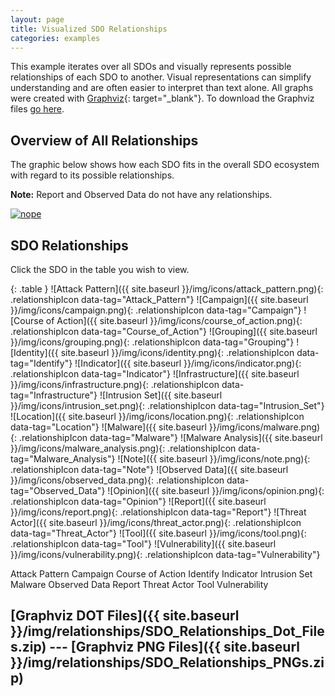 ```yaml
---
layout: page
title: Visualized SDO Relationships
categories: examples
---
```


<script src="{{ site.baseurl }}/js/visualized_sdo_relationships.js"></script>

This example iterates over all SDOs and visually represents possible relationships of each SDO to another. Visual representations can simplify understanding and are often easier to interpret than text alone. All graphs were created with [Graphviz](http://graphviz.org/){: target="_blank"}. To download the Graphviz files [go here](#graphviz-dot-files------graphviz-png-files).

**Overview of All Relationships**
------------

The graphic below shows how each SDO fits in the overall SDO ecosystem with regard to its possible relationships.

**Note:** Report and Observed Data do not have any relationships.

<a href="{{site.baseurl}}/img/relationships/SDO_Relationships_Graphviz.svg"><img alt="nope" src="{{site.baseurl}}/img/relationships/SDO_Relationships_Graphviz.png"></a>

**SDO Relationships**
--------------

Click the SDO in the table you wish to view.
<div class="row">
    <div class="col-md-4" markdown="1">

{: .table }
![Attack Pattern]({{ site.baseurl }}/img/icons/attack_pattern.png){: .relationshipIcon data-tag="Attack_Pattern"} 
![Campaign]({{ site.baseurl }}/img/icons/campaign.png){: .relationshipIcon data-tag="Campaign"} 
![Course of Action]({{ site.baseurl }}/img/icons/course_of_action.png){: .relationshipIcon data-tag="Course_of_Action"} 
![Grouping]({{ site.baseurl }}/img/icons/grouping.png){: .relationshipIcon data-tag="Grouping"} 
![Identity]({{ site.baseurl }}/img/icons/identity.png){: .relationshipIcon data-tag="Identify"} 
![Indicator]({{ site.baseurl }}/img/icons/indicator.png){: .relationshipIcon data-tag="Indicator"} 
![Infrastructure]({{ site.baseurl }}/img/icons/infrastructure.png){: .relationshipIcon data-tag="Infrastructure"} 
![Intrusion Set]({{ site.baseurl }}/img/icons/intrusion_set.png){: .relationshipIcon data-tag="Intrusion_Set"} 
![Location]({{ site.baseurl }}/img/icons/location.png){: .relationshipIcon data-tag="Location"} 
![Malware]({{ site.baseurl }}/img/icons/malware.png){: .relationshipIcon data-tag="Malware"} 
![Malware Analysis]({{ site.baseurl }}/img/icons/malware_analysis.png){: .relationshipIcon data-tag="Malware_Analysis"} 
![Note]({{ site.baseurl }}/img/icons/note.png){: .relationshipIcon data-tag="Note"} 
![Observed Data]({{ site.baseurl }}/img/icons/observed_data.png){: .relationshipIcon data-tag="Observed_Data"} 
![Opinion]({{ site.baseurl }}/img/icons/opinion.png){: .relationshipIcon data-tag="Opinion"} 
![Report]({{ site.baseurl }}/img/icons/report.png){: .relationshipIcon data-tag="Report"} 
![Threat Actor]({{ site.baseurl }}/img/icons/threat_actor.png){: .relationshipIcon data-tag="Threat_Actor"} 
![Tool]({{ site.baseurl }}/img/icons/tool.png){: .relationshipIcon data-tag="Tool"} 
![Vulnerability]({{ site.baseurl }}/img/icons/vulnerability.png){: .relationshipIcon data-tag="Vulnerability"} 
</div>

<div class="col-md-8 text-center">
    <object class="relationshipGraph" id="Attack_Pattern" data="{{ site.baseurl }}/img/relationships/Attack Pattern.svg" type="image/svg+xml">Attack Pattern</object>
    <object class="relationshipGraph" id="Campaign" data="{{ site.baseurl }}/img/relationships/Campaign.svg" type="image/svg+xml">Campaign</object>
    <object class="relationshipGraph" id="Course_of_Action" data="{{ site.baseurl }}/img/relationships/Course of Action.svg" type="image/svg+xml">Course of Action</object>
    <object class="relationshipGraph" id="Identify" data="{{ site.baseurl }}/img/relationships/Identify.svg" type="image/svg+xml">Identify</object>
    <object class="relationshipGraph" id="Indicator" data="{{ site.baseurl }}/img/relationships/Indicator.svg" type="image/svg+xml">Indicator</object>
    <object class="relationshipGraph" id="Intrusion_Set" data="{{ site.baseurl }}/img/relationships/Intrusion Set.svg" type="image/svg+xml">Intrusion Set</object>
    <object class="relationshipGraph" id="Malware" data="{{ site.baseurl }}/img/relationships/Malware.svg" type="image/svg+xml">Malware</object>
    <object class="relationshipGraph" id="Observed_Data" data="{{ site.baseurl }}/img/relationships/Observed Data.svg" type="image/svg+xml">Observed Data</object>
    <object class="relationshipGraph" id="Report" data="{{ site.baseurl }}/img/relationships/Report.svg" type="image/svg+xml">Report</object>
    <object class="relationshipGraph" id="Threat_Actor" data="{{ site.baseurl }}/img/relationships/Threat Actor.svg" type="image/svg+xml">Threat Actor</object>
    <object class="relationshipGraph" id="Tool" data="{{ site.baseurl }}/img/relationships/Tool.svg" type="image/svg+xml">Tool</object>
    <object class="relationshipGraph" id="Vulnerability" data="{{ site.baseurl }}/img/relationships/Vulnerability.svg" type="image/svg+xml">Vulnerability</object>
</div>
</div>

## [Graphviz DOT Files]({{ site.baseurl }}/img/relationships/SDO_Relationships_Dot_Files.zip)   ---   [Graphviz PNG Files]({{ site.baseurl }}/img/relationships/SDO_Relationships_PNGs.zip)
